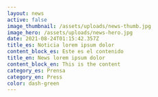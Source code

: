 ```yaml
---
layout: news
active: false
image_thumbnail: /assets/uploads/news-thumb.jpg
image_hero: /assets/uploads/news-hero.jpg
date: 2021-08-24T01:15:42.357Z
title_es: Noticia lorem ipsum dolor
content_block_es: Este es el contenido
title_en: News lorem ipsum dolor
content_block_en: This is the content
category_es: Prensa
category_en: Press
color: dash-green
---
```

